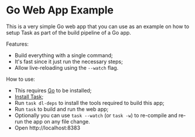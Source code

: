 # Go Web App Example

This is a very simple Go web app that you can use as an example on how to setup
Task as part of the build pipeline of a Go app.

Features:

- Build everything with a single command;
- It's fast since it just run the necessary steps;
- Allow live-reloading using the `--watch` flag.

How to use:

- This requires [Go][go] to be installed;
- [Install Task][installtask];
- Run `task dl-deps` to install the tools required to build this app;
- Run `task` to build and run the web app;
- Optionally you can use `task --watch` (or `task -w`) to re-compile and re-run
  the app on any file change.
- Open http://localhost:8383

[go]: https://golang.org/
[installtask]: https://github.com/go-task/task#installation
